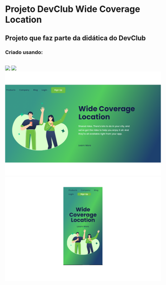 <h1>Projeto DevClub Wide Coverage Location</h1>

<h2>Projeto que faz parte da didática do DevClub</h2>
<h3>Criado usando:</h3>
<br>
<img src="https://img.shields.io/badge/HTML5-E34F26?style=for-the-badge&logo=html5&logoColor=white"/>
<img src="https://img.shields.io/badge/CSS3-1572B6?style=for-the-badge&logo=css3&logoColor=white"/>

<img src="https://github.com/SamuelDias91/Wide-Coverage-Location/blob/master/image/wide-coverage-desktop.png?raw=true"/>
<img src="https://github.com/SamuelDias91/Wide-Coverage-Location/blob/master/image/wide-coverage-mobile.png?raw=true"/>
